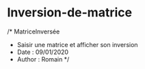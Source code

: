 # Inversion-de-matrice
/* MatriceInversée
* Saisir une matrice et afficher son inversion
* Date : 09/01/2020
* Author : Romain
*/
